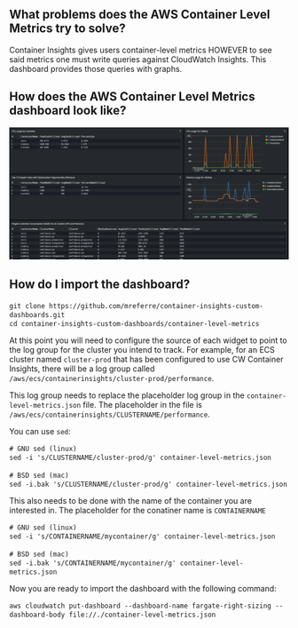 ## What problems does the AWS Container Level Metrics try to solve?

Container Insights gives users container-level metrics HOWEVER to see said metrics one must write queries against CloudWatch Insights. This dashboard provides those queries with graphs. 

## How does the AWS Container Level Metrics dashboard look like?

![fargate-right-sizing](../images/container-level-metrics.png)  

## How do I import the dashboard?

```
git clone https://github.com/mreferre/container-insights-custom-dashboards.git
cd container-insights-custom-dashboards/container-level-metrics
```

At this point you will need to configure the source of each widget to point to the log group for the cluster you intend to track. For example, for an ECS cluster named `cluster-prod` that has been configured to use CW Container Insights, there will be a log group called `/aws/ecs/containerinsights/cluster-prod/performance`.

This log group needs to replace the placeholder log group in the `container-level-metrics.json` file. The placeholder in the file is `/aws/ecs/containerinsights/CLUSTERNAME/performance`. 

You can use `sed`:
```
# GNU sed (linux)
sed -i 's/CLUSTERNAME/cluster-prod/g' container-level-metrics.json

# BSD sed (mac)
sed -i.bak 's/CLUSTERNAME/cluster-prod/g' container-level-metrics.json
```

This also needs to be done with the name of the container you are interested in. The placeholder for the conatiner name is `CONTAINERNAME`
```
# GNU sed (linux)
sed -i 's/CONTAINERNAME/mycontainer/g' container-level-metrics.json

# BSD sed (mac)
sed -i.bak 's/CONTAINERNAME/mycontainer/g' container-level-metrics.json
```

Now you are ready to import the dashboard with the following command:
```
aws cloudwatch put-dashboard --dashboard-name fargate-right-sizing --dashboard-body file://./container-level-metrics.json
```
